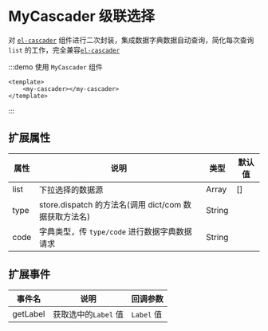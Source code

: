 # MyCascader 级联选择

对 [`el-cascader`](https://element-plus.org/zh-CN/component/cascader.html) 组件进行二次封装，集成数据字典数据自动查询，简化每次查询 `list` 的工作，完全兼容[`el-cascader`](https://element-plus.org/zh-CN/component/cascader.html)

:::demo 使用 `MyCascader` 组件

```vue
<template>
    <my-cascader></my-cascader>
</template>
```

:::

## 扩展属性

| 属性 | 说明                                                  | 类型   | 默认值 |
| ---- | ----------------------------------------------------- | ------ | ------ |
| list | 下拉选择的数据源                                      | Array  | []     |
| type | store.dispatch 的方法名(调用 dict/com 数据获取方法名) | String |        |
| code | 字典类型，传 `type/code` 进行数据字典数据请求         | String |        |

## 扩展事件

| 事件名   | 说明                 | 回调参数   |
| -------- | -------------------- | ---------- |
| getLabel | 获取选中的`Label` 值 | `Label` 值 |
